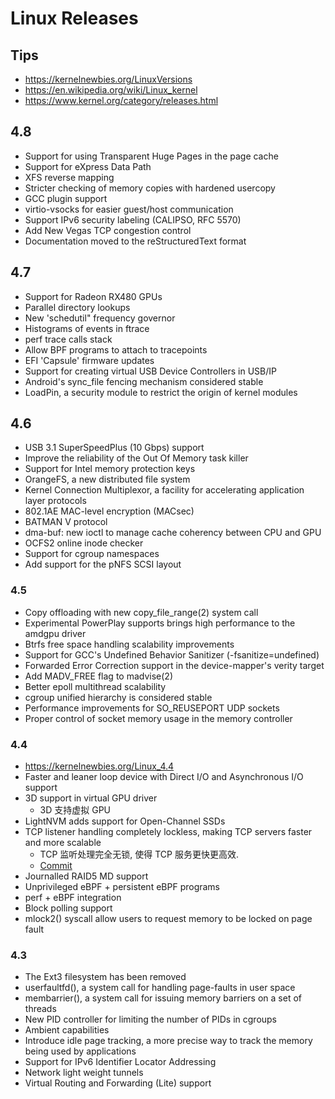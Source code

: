 # Linux Releases

## Tips
* https://kernelnewbies.org/LinuxVersions
* https://en.wikipedia.org/wiki/Linux_kernel
* https://www.kernel.org/category/releases.html

## 4.8
* Support for using Transparent Huge Pages in the page cache
* Support for eXpress Data Path
* XFS reverse mapping
* Stricter checking of memory copies with hardened usercopy
* GCC plugin support
* virtio-vsocks for easier guest/host communication
* Support IPv6 security labeling (CALIPSO, RFC 5570)
* Add New Vegas TCP congestion control
* Documentation moved to the reStructuredText format

## 4.7
* Support for Radeon RX480 GPUs
* Parallel directory lookups
* New 'schedutil" frequency governor
* Histograms of events in ftrace
* perf trace calls stack
* Allow BPF programs to attach to tracepoints
* EFI 'Capsule' firmware updates
* Support for creating virtual USB Device Controllers in USB/IP
* Android's sync_file fencing mechanism considered stable
* LoadPin, a security module to restrict the origin of kernel modules

## 4.6
* USB 3.1 SuperSpeedPlus (10 Gbps) support
* Improve the reliability of the Out Of Memory task killer
* Support for Intel memory protection keys
* OrangeFS, a new distributed file system
* Kernel Connection Multiplexor, a facility for accelerating application layer protocols
* 802.1AE MAC-level encryption (MACsec)
* BATMAN V protocol
* dma-buf: new ioctl to manage cache coherency between CPU and GPU
* OCFS2 online inode checker
* Support for cgroup namespaces
* Add support for the pNFS SCSI layout

### 4.5
* Copy offloading with new copy_file_range(2) system call
* Experimental PowerPlay supports brings high performance to the amdgpu driver
* Btrfs free space handling scalability improvements
* Support for GCC's Undefined Behavior Sanitizer (-fsanitize=undefined)
* Forwarded Error Correction support in the device-mapper's verity target
* Add MADV_FREE flag to madvise(2)
* Better epoll multithread scalability
* cgroup unified hierarchy is considered stable
* Performance improvements for SO_REUSEPORT UDP sockets
* Proper control of socket memory usage in the memory controller

### 4.4
* https://kernelnewbies.org/Linux_4.4
* Faster and leaner loop device with Direct I/O and Asynchronous I/O support
* 3D support in virtual GPU driver
  * 3D 支持虚拟 GPU
* LightNVM adds support for Open-Channel SSDs
* TCP listener handling completely lockless, making TCP servers faster and more scalable
  * TCP 监听处理完全无锁, 使得 TCP 服务更快更高效.
  * [Commit](https://git.kernel.org/cgit/linux/kernel/git/torvalds/linux.git/commit/?id=c3fc7ac9a0b978ee8538058743d21feef25f7b33)
* Journalled RAID5 MD support
* Unprivileged eBPF + persistent eBPF programs
* perf + eBPF integration
* Block polling support
* mlock2() syscall allow users to request memory to be locked on page fault

### 4.3
* The Ext3 filesystem has been removed
* userfaultfd(), a system call for handling page-faults in user space
* membarrier(), a system call for issuing memory barriers on a set of threads
* New PID controller for limiting the number of PIDs in cgroups
* Ambient capabilities
* Introduce idle page tracking, a more precise way to track the memory being used by applications
* Support for IPv6 Identifier Locator Addressing
* Network light weight tunnels
* Virtual Routing and Forwarding (Lite) support
